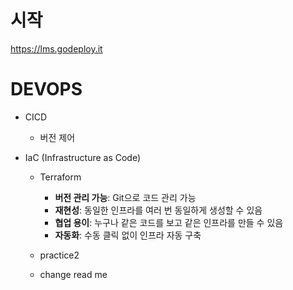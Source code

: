 # 시작

https://lms.godeploy.it



# DEVOPS

- CICD
  - 버전 제어

- IaC (Infrastructure as Code)
  - Terraform
    - **버전 관리 가능**: Git으로 코드 관리 가능
    - **재현성**: 동일한 인프라를 여러 번 동일하게 생성할 수 있음
    - **협업 용이**: 누구나 같은 코드를 보고 같은 인프라를 만들 수 있음
    - **자동화**: 수동 클릭 없이 인프라 자동 구축

  - practice2
  - change read me

